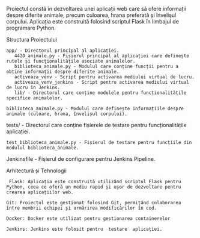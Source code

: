 Proiectul constă în dezvoltarea unei aplicații web care să ofere informații despre diferite animale, precum culoarea, hrana preferată și învelișul corpului. Aplicația este construită folosind scriptul Flask în limbajul de programare Python.

Structura Proiectului

    app/ - Directorul principal al aplicației.
       442D_animale.py - Fișierul principal al aplicației care definește rutele și funcționalitățile asociate animalelor.
       biblioteca_animale.py - Modulul care conține funcții pentru a obține informații despre diferite animale.
       activeaza_venv - Script pentru activarea mediului virtual de lucru.
       activeaza_venv_jenkins - Script pentru activarea mediului virtual de lucru în Jenkins.
       lib/ - Directorul care conține modulele pentru funcționalitățile specifice animalelor.

    biblioteca_animale.py - Modulul care definește informațiile despre animale (culoare, hrana, învelișul corpului).

tests/ - Directorul care conține fișierele de testare pentru funcționalitățile aplicației.

    test_biblioteca_animale.py - Fișierul de testare pentru funcțiile din modulul biblioteca_animale.

Jenkinsfile - Fișierul de configurare pentru Jenkins Pipeline.

Arhitectură și Tehnologii

     Flask: Aplicația este construită utilizând scriptul Flask pentru Python, ceea ce oferă un mediu rapid și ușor de dezvoltare pentru crearea aplicațiilor web.

    Git: Proiectul este gestionat folosind Git, permițând colaborarea între membrii echipei și urmărirea modificărilor în cod.

    Docker: Docker este utilizat pentru gestionarea containerelor

    Jenkins: Jenkins este folosit pentru  testare  aplicației.
